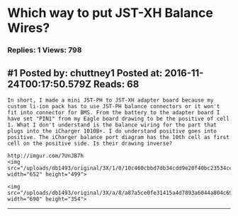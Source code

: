 # Which way to put JST-XH Balance Wires?

### Replies: 1 Views: 798

## \#1 Posted by: chuttney1 Posted at: 2016-11-24T00:17:50.579Z Reads: 68

```
In short, I made a mini JST-PH to JST-XH adapter board because my custom li-ion pack has to use JST-PH balance connectors or it won't fit into connector for BMS. From the battery to the adapter board I have set "PIN1" from my Eagle board drawing to be the positive of cell 1. What I don't understand is the balance wiring for the part that plugs into the iCharger 1010B+. I do understand positive goes into positive. The iCharger balance port diagram has the 10th cell as first cell on the positive side. Is their drawing inverse?

http://imgur.com/7UnJB7h
<img src="/uploads/db1493/original/3X/1/0/10c460cbbd7db34cdd9e20f40bc23534ce481235.PNG" width="652" height="499">

<img src="/uploads/db1493/original/3X/a/8/a87a5ce0fe31415a4d7893a6044a804c69c6f8c2.PNG" width="690" height="354">
```

---
